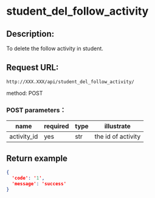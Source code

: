# student_del_follow_activity
## Description:
 To delete the follow activity in student.

## Request URL:
`http://XXX.XXX/api/student_del_follow_activity/`

method: POST

### POST parameters：
| name        | required | type | illustrate                                        |
|-------------|----------|------|---------------------------------------------------|
| activity_id | yes      | str  | the id of activity                                |


## Return example
```json
{
  'code': '1', 
  'message': 'success'
}
```